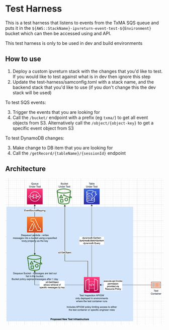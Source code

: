# Test Harness

This is a test harness that listens to events from the TxMA SQS queue and puts it in the `${AWS::StackName}-ipvreturn-event-test-${Environment}` bucket which can then be accessed using and API.

This test harness is only to be used in dev and build environments

## How to use
1. Deploy a custom ipvreturn stack with the changes that you'd like to test. If you would like to test against what is in dev then ignore this step
2. Update the test-harness/samconfig.toml with a stack name, and the backend stack that you'd like to use (if you don't change this the dev stack will be used)

To test SQS events:

3. Trigger the events that you are looking for 
4. Call the `/bucket/` endpoint with a prefix (eg `txma/`) to get all event objects from S3. Alternatively call the `/object/{object-key}` to get a specific event object from S3

To test DynamoDB changes:

3. Make change to DB item that you are looking for
4. Call the `/getRecord/{tableName}/{sessionId}` endpoint

## Architecture
![Architecture diagram](./docs/test-harness.png)
